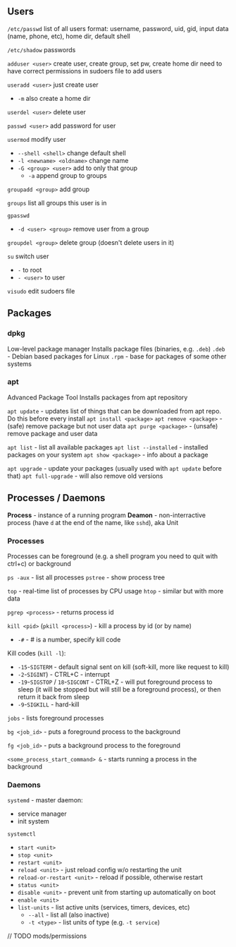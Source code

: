 ## Users

`/etc/passwd`
list of all users
format: username, password, uid, gid, input data (name, phone, etc), home dir, default shell

`/etc/shadow`
passwords

`adduser <user>`
create user, create group, set pw, create home dir
need to have correct permissions in sudoers file to add users

`useradd <user>`
just create user
- `-m` also create a home dir

`userdel <user>`
delete user

`passwd <user>`
add password for user

`usermod`
modify user
- `--shell <shell>` change default shell
- `-l <newname> <oldname>` change name
- `-G <group> <user>` add to only that group
  - `-a` append group to groups

`groupadd <group>`
add group

`groups`
list all groups this user is in

`gpasswd`
- `-d <user> <group>` remove user from a group

`groupdel <group>`
delete group (doesn't delete users in it)

`su`
switch user
- `-` to root
- `- <user>` to user

`visudo`
edit sudoers file


## Packages

### dpkg
Low-level package manager
Installs package files (binaries, e.g. `.deb`)
`.deb` - Debian based packages for Linux
`.rpm` - base for packages of some other systems

### apt
Advanced Package Tool
Installs packages from apt repository

`apt update` - updates list of things that can be downloaded from apt repo. Do this before every install
`apt install <package>`
`apt remove <package>` - (safe) remove package but not user data
`apt purge <package>` - (unsafe) remove package and user data

`apt list` - list all available packages
`apt list --installed` - installed packages on your system
`apt show <package>` - info about a package

`apt upgrade` - update your packages (usually used with `apt update` before that)
`apt full-upgrade` - will also remove old versions


## Processes / Daemons

**Process** - instance of a running program
**Deamon** - non-interractive process (have `d` at the end of the name, like `sshd`), aka Unit

### Processes

Processes can be foreground (e.g. a shell program you need to quit with ctrl+c) or background

`ps -aux` - list all processes
`pstree` - show process tree

`top` - real-time list of processes by CPU usage
`htop` - similar but with more data

`pgrep <process>` - returns process id

`kill <pid>` (`pkill <process>`) - kill a process by id (or by name)
- `-#` - # is a number, specify kill code

Kill codes (`kill -l`):
- `-15`-`SIGTERM` - default signal sent on kill (soft-kill, more like request to kill)
- `-2`-`SIGINT`) - CTRL+C - interrupt
- `-19`-`SIGSTOP` / `18`-`SIGCONT` - CTRL+Z - will put foreground process to sleep (it will be stopped but will still be a foreground process), or then return it back from sleep
- `-9`-`SIGKILL` - hard-kill


`jobs` - lists foreground processes

`bg <job_id>` - puts a foreground process to the background

`fg <job_id>` - puts a background process to the foreground

`<some_process_start_command> &` - starts running a process in the background


### Daemons

`systemd` - master daemon:
- service manager
- init system

`systemctl`
- `start <unit>`
- `stop <unit>`
- `restart <unit>`
- `reload <unit>` - just reload config w/o restarting the unit
- `reload-or-restart <unit>` - reload if possible, otherwise restart
- `status <unit>`
- `disable <unit>` - prevent unit from starting up automatically on boot
- `enable <unit>`
- `list-units` - list active units (services, timers, devices, etc)
  - `--all` - list all (also inactive)
  - `-t <type>` - list units of type (e.g. `-t service`)


// TODO
mods/permissions
